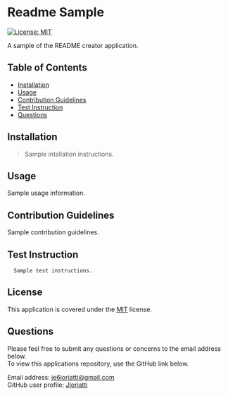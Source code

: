 # Readme Sample

  [![License: MIT](https://img.shields.io/badge/License-MIT-yellow.svg)](https://opensource.org/licenses/MIT)
  
  A sample of the README creator application.
  ## Table of Contents

  - [Installation](#installation)
  - [Usage](#usage)
  - [Contribution Guidelines](#contribution-guidelines)
  - [Test Instruction](#test-instruction)
  - [Questions](#questions)

  ## Installation

  > Sample intallation instructions.

  ## Usage

  Sample usage information.

  ## Contribution Guidelines

  Sample contribution guidelines.

  ## Test Instruction

      Sample test instructions.

  ## License

  This application is covered under the [MIT](https://opensource.org/licenses/MIT) license.

  ## Questions

  Please feel free to submit any questions or concerns to the email address below.  
  To view this applications repository, use the GitHub link below.
 
  Email address: je6ioriatti@gmail.com  
  GitHub user profile: [JIoriatti](https://github.com/JIoriatti)   

